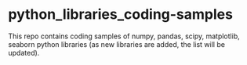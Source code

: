 # python_libraries_coding-samples
This repo contains coding samples of numpy, pandas, scipy, matplotlib, seaborn python libraries (as new libraries are added, the list will be updated).
